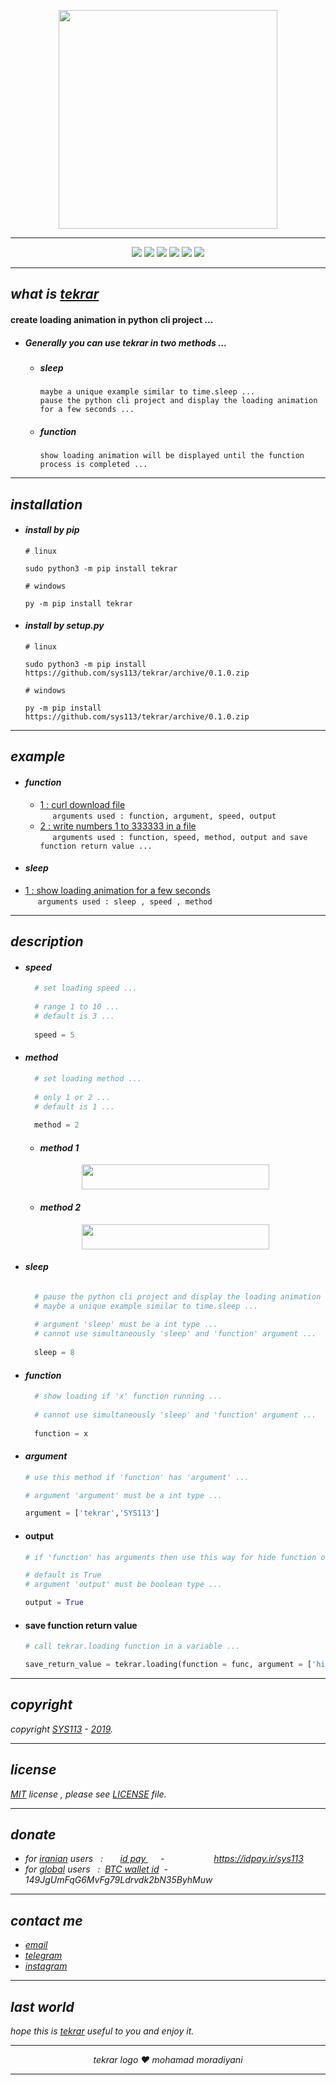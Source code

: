 <p align="center">
  <img width="350" height="350" src="https://raw.githubusercontent.com/sys113/tekrar/master/tekrar.png">
</p>

---
<div align="center">
  
![](https://img.shields.io/github/stars/SYS113/tekrar.svg)
![](https://img.shields.io/badge/language-python-orange.svg)
![](https://img.shields.io/github/forks/SYS113/tekrar.svg)
![](https://img.shields.io/github/release/SYS113/tekrar.svg)
![](https://img.shields.io/github/issues/SYS113/tekrar.svg)
![](https://img.shields.io/badge/license-MIT-informational.svg)
</div>

---
## *what is <ins>tekrar</ins>*
#### create loading animation in python cli project ...<br />
+ ##### Generally you can use tekrar in two methods ...

  + ##### sleep<br />
    ```
    maybe a unique example similar to time.sleep ...
    pause the python cli project and display the loading animation for a few seconds ...
    ```
    
  + ##### function<br />
    ```
    show loading animation will be displayed until the function process is completed ...
    ```



---
## *installation*

+ #### *install by pip*

      # linux
      
      sudo python3 -m pip install tekrar
      
      # windows
      
      py -m pip install tekrar
      
+ #### *install by setup.py*

      # linux
      
      sudo python3 -m pip install https://github.com/sys113/tekrar/archive/0.1.0.zip
      
      # windows
      
      py -m pip install https://github.com/sys113/tekrar/archive/0.1.0.zip

---
## *example*
  
  + #### *function*
  
    + [1 : curl download file](https://raw.githubusercontent.com/sys113/tekrar/master/example/function_example_one.gif)<br /> &nbsp;&nbsp;&nbsp;&nbsp;&nbsp;```arguments used : function, argument, speed, output```
    + [2 : write numbers 1 to 333333 in a file](https://raw.githubusercontent.com/sys113/tekrar/master/example/function_example_two.gif)<br /> &nbsp;&nbsp;&nbsp;&nbsp;&nbsp;```arguments used : function, speed, method, output and save function return value ...```
    
   + #### *sleep*
   
   + [1 : show loading animation for a few seconds](https://raw.githubusercontent.com/sys113/tekrar/master/example/sleep_example_one.gif)<br /> &nbsp;&nbsp;&nbsp;&nbsp;&nbsp;```arguments used : sleep , speed , method```
  
---
## *description*
  + #### *speed*
    ```python
      # set loading speed ...
      
      # range 1 to 10 ...
      # default is 3 ...
      
      speed = 5
    ```
    
  + #### *method*
    ```python
      # set loading method ...
      
      # only 1 or 2 ...
      # default is 1 ...
      
      method = 2
    ```
      - #### *method 1*
      
      <div align="center">
      <img src="https://raw.githubusercontent.com/sys113/tekrar/master/example/review%20loading%20animation%20-%20method%20one.gif" width="300" height="40" />
      </div>
      
      - #### *method 2*
      
      <div align="center">
      <img src="https://raw.githubusercontent.com/sys113/tekrar/master/example/review%20loading%20animation%20-%20method%20two.gif" width="300" height="40" />
      </div>

  + #### *sleep*
    ```python
    
      # pause the python cli project and display the loading animation for 8 seconds ...
      # maybe a unique example similar to time.sleep ...
      
      # argument 'sleep' must be a int type ...
      # cannot use simultaneously 'sleep' and 'function' argument ...
      
      sleep = 8
    ```
    
  + #### *function*
    ```python
      # show loading if 'x' function running ...
      
      # cannot use simultaneously 'sleep' and 'function' argument ...
      
      function = x
    ```
    
   + #### *argument*
     ```python
     # use this method if 'function' has 'argument' ...

     # argument 'argument' must be a int type ...

     argument = ['tekrar','SYS113']
     ```
   
   + #### output
     ```python
     # if 'function' has arguments then use this way for hide function output ...

     # default is True
     # argument 'output' must be boolean type ...

     output = True
     ```
     
   + #### save function return value
      ```python
      # call tekrar.loading function in a variable ...

      save_return_value = tekrar.loading(function = func, argument = ['hi'], output = True, speed = 5, method = 2)
      ```
   
---
## *copyright*
*copyright <ins>SYS113</ins> - <ins>2019</ins>.*

---
## *license* 
*<ins>MIT</ins> license , please see <ins>LICENSE</ins> file.*

---
## *donate* 
+ *for <ins>iranian</ins> users &nbsp; :  &nbsp;&nbsp;&nbsp;&nbsp;&nbsp; <ins>  id pay </ins> &nbsp;&nbsp;&nbsp;&nbsp; - &nbsp;&nbsp;&nbsp;&nbsp;&nbsp;&nbsp;&nbsp;&nbsp;&nbsp;&nbsp;&nbsp;&nbsp;&nbsp;&nbsp;&nbsp;&nbsp;&nbsp;&nbsp; https://idpay.ir/sys113*
+ *for <ins>global</ins> users &nbsp; : &nbsp;<ins>BTC wallet id</ins>&nbsp; - &nbsp; 149JgUmFqG6MvFg79Ldrvdk2bN35ByhMuw*
---
## *contact me* 
* *[email](mailto:051.SYS113@gmail.com)*
* *[telegram](https://t.me/SYS113/)*
* *[instagram](https://instagram.com/sys113/)*
---
## *last world*
*hope this is <ins>tekrar</ins> useful to you and enjoy it.*

---
<div align="center">

*tekrar logo ❤️ mohamad moradiyani*
</div>

---

